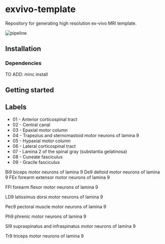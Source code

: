 # exvivo-template
Repository for generating high resolution ex-vivo MRI template.

![pipeline](https://github.com/sct-pipeline/exvivo_template/raw/master/images/exvivo_pipeline.png)

## Installation

### Dependencies

TO ADD: minc install

## Getting started

## Labels
- 01 - Anterior corticospinal tract
- 02 - Central canal
- 03 - Epaxial motor column
- 04 - Trapezius and sternomastoid motor neurons of lamina 9
- 05 - Hypaxial motor column
- 06 - Lateral corticospinal tract
- 07 - Lamina 2 of the spinal gray (substantia gelatinosa)
- 08 - Cuneate fasciculus
- 09 - Gracile fasciculus

Bi9          biceps motor neurons of lamina 9
De9        deltoid motor neurons of lamina 9
FEx         forearm extensor motor neurons of lamina 9

FFl          forearm flexor motor neurons of lamina 9




LD9        latissimus dorsi motor neurons of lamina 9

Pec9      pectoral muscle motor neurons of lamina 9

Ph9        phrenic motor neurons of lamina 9

SI9          supraspinatus and infraspinatus motor neurons of lamina 9


Tr9         triceps motor neurons of lamina 9
